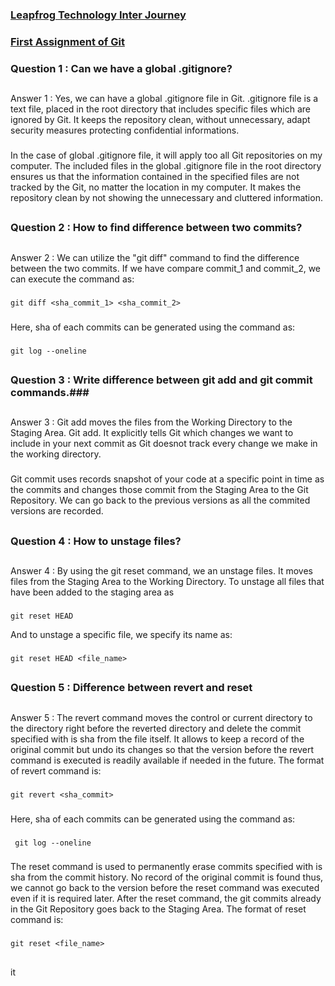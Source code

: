 ### <u> Leapfrog Technology Inter Journey </u> ### 
###
### <u> First Assignment of Git </u> ### 
####


### Question 1 : Can we have a global .gitignore? ### 
##
Answer 1 : Yes, we can have a global .gitignore file in Git. .gitignore file is a text file, placed in the root directory that includes specific files which are ignored by Git. It keeps the repository clean, without unnecessary, adapt security measures protecting confidential informations. 
###
In the case of global .gitignore file, it will apply too all Git repositories on my computer. The included files in the global .gitignore file in the root directory ensures us that the information contained in the specified files are not tracked by the Git, no matter the location in my computer. It makes the repository clean by not showing the unnecessary and cluttered information.
##




### Question 2 : How to find difference between two commits? ### 
##
Answer 2 : We can utilize the "git diff" command to find the difference between the two commits. If we have compare commit_1 and commit_2, we can execute the command as:
###
    git diff <sha_commit_1> <sha_commit_2> 
###
Here, sha of each commits can be generated using the command as:
###
    git log --oneline
##



### Question 3 : Write difference between git add and git commit commands.### 

##
Answer 3 : Git add moves the files from the Working Directory to the Staging Area. Git add. It explicitly tells Git which changes we want to include in your next commit as Git doesnot track every change we make in the working directory.
###
Git commit uses records snapshot of your code at a specific point in time as the commits and changes those commit from the Staging Area to the Git Repository. We can go back to the previous versions as all the commited versions are recorded.




##
### Question 4 : How to unstage files? ### 
##
Answer 4 : By using the git reset command, we an unstage files. It moves files from the Staging Area to the Working Directory. To unstage all files that have been added to the staging area as
###
    git reset HEAD


And to unstage a specific file, we specify its name as:
###
    git reset HEAD <file_name>
##



### Question 5 : Difference between revert and reset ### 
##
Answer 5 : The revert command moves the control or current directory to the directory right before the reverted directory and delete the commit specified with is sha from the file itself. It allows to keep a record of the original commit but undo its changes so that the version before the revert command is executed is readily available if needed in the future. The format of revert command is:
###
    git revert <sha_commit>
###
Here, sha of each commits can be generated using the command as:
###
     git log --oneline
###
The reset command is used to permanently erase commits specified with is sha from the commit history. No record of the original commit is found thus, we cannot go back to the version before the reset command was executed even if it is required later. After the reset command, the git commits already in the Git Repository goes back to the Staging Area. The format of reset command is:
###
    git reset <file_name>
##



it